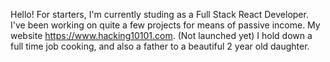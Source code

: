Hello!
  For starters, I'm currently studing as a Full Stack React Developer. I've been working on quite a few projects for means of passive income. My website https://www.hacking10101.com. (Not launched yet) I hold down a full time job cooking, and also a father to a beautiful 2 year old daughter.

<!--
**Catfishfishcat10101/Catfishfishcat10101** is a ✨ _special_ ✨ repository because its `README.md` (this file) appears on your GitHub profile.

Here are some ideas to get you started:

- 🔭 I’m currently working on ...
- 🌱 I’m currently learning ...
- 👯 I’m looking to collaborate on ...
- 🤔 I’m looking for help with ...
- 💬 Ask me about ...
- 📫 How to reach me: ...
- 😄 Pronouns: ...
- ⚡ Fun fact: ...
-->
